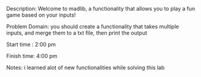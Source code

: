 Description: Welcome to madlib, a functionality that allows you to play a fun game based on your inputs!

Problem Domain: you should create a functionality that takes multiple inputs, and merge them to a txt file, then print the output

Start time : 2:00 pm

Finish time: 4:00 pm

Notes: i learned alot of new functionalities while solving this lab